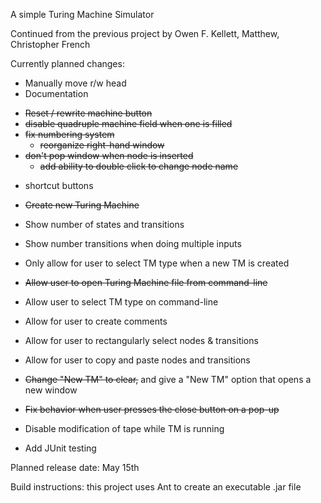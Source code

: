 A simple Turing Machine Simulator

Continued from the previous project by Owen F. Kellett, Matthew, Christopher French

Currently planned changes:

- Manually move r/w head 
- Documentation
+ ~~Reset / rewrite machine button~~
+ ~~disable quadruple machine field when one is filled~~
+ ~~fix numbering system~~
    + ~~reorganize right-hand window~~
+ ~~don't pop window when node is inserted~~
    + ~~add ability to double click to change node name~~
- shortcut buttons
+ ~~Create new Turing Machine~~
- Show number of states and transitions
- Show number transitions when doing multiple inputs

- Only allow for user to select TM type when a new TM is created
- ~~Allow user to open Turing Machine file from command-line~~
- Allow user to select TM type on command-line
- Allow for user to create comments
- Allow for user to rectangularly select nodes & transitions
- Allow for user to copy and paste nodes and transitions
- ~~Change "New TM" to clear,~~ and give a "New TM" option that opens a new window
- ~~Fix behavior when user presses the close button on a pop-up~~
- Disable modification of tape while TM is running

- Add JUnit testing


Planned release date: May 15th

Build instructions: this project uses Ant to create an executable .jar file
